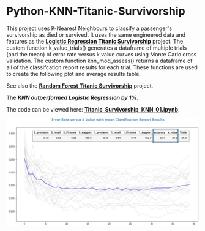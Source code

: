# Python-KNN-Titanic-Survivorship

This project uses K-Nearest Neighbours to  classify a passenger's survivorship as died or survived. It uses the same engineered data and features as the  **[Logistic Regression Titanic Survivorship](https://github.com/aaronmkwong/Python-Logistic-Regression-Titanic-Survivorship)** project. The custom function k_value_trials() generates a dataframe of multiple trials (and the mean) of error rate versus k value curves using Monte Carlo cross validation. The custom function knn_mod_assess() returns a dataframe of all of the classifcation report results for each trial. These functions are used to create the following plot and average results table.

See also the **[Random Forest Titanic Survivorship](https://github.com/aaronmkwong/Python-Random-Forest-Titanic-Survivorship)** project.

The **_KNN outperformed Logistic Regression by 1%_**. 

The code can be viewed here: **[Titanic_Survivorship_KNN_01.ipynb](https://github.com/aaronmkwong/Python-KNN-Titanic-Survivorship/blob/main/Program%20Files/Titanic_Survivorship_KNN_01.ipynb)**.  

<img src="https://github.com/aaronmkwong/Python-KNN-Titanic-Survivorship/blob/main/Other%20Files/results_knn_titanic_survivorship_01.JPG">
